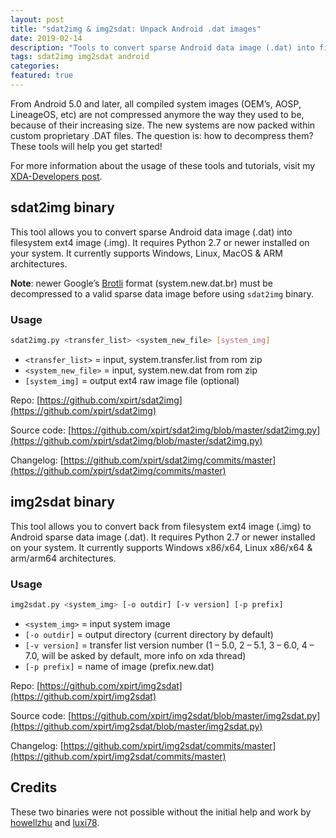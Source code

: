 ```yaml
---
layout: post
title: "sdat2img & img2sdat: Unpack Android .dat images"
date: 2019-02-14
description: "Tools to convert sparse Android data image (.dat) into filesystem ext4 image (.img) and back"
tags: sdat2img img2sdat android
categories: 
featured: true
---
```


From Android 5.0 and later, all compiled system images (OEM’s, AOSP, LineageOS, etc) are not compressed anymore the way they used to be, because of their increasing size. The new systems are now packed within custom proprietary .DAT files. The question is: how to decompress them? These tools will help you get started!

For more information about the usage of these tools and tutorials, visit my [XDA-Developers post](https://forum.xda-developers.com/android/software-hacking/how-to-conver-lollipop-dat-files-to-t2978952).

## sdat2img binary

This tool allows you to convert sparse Android data image (.dat) into filesystem ext4 image (.img). It requires Python 2.7 or newer installed on your system. It currently supports Windows, Linux, MacOS & ARM architectures.

**Note**: newer Google’s [Brotli](https://github.com/google/brotli) format (system.new.dat.br) must be decompressed to a valid sparse data image before using `sdat2img` binary.

### Usage
```bash
sdat2img.py <transfer_list> <system_new_file> [system_img]
```

- `<transfer_list>` = input, system.transfer.list from rom zip
- `<system_new_file>` = input, system.new.dat from rom zip
- `[system_img]` = output ext4 raw image file (optional)

Repo: [https://github.com/xpirt/sdat2img](https://github.com/xpirt/sdat2img)

Source code: [https://github.com/xpirt/sdat2img/blob/master/sdat2img.py](https://github.com/xpirt/sdat2img/blob/master/sdat2img.py)

Changelog: [https://github.com/xpirt/sdat2img/commits/master](https://github.com/xpirt/sdat2img/commits/master)


## img2sdat binary

This tool allows you to convert back from filesystem ext4 image (.img) to Android sparse data image (.dat). It requires Python 2.7 or newer installed on your system. It currently supports Windows x86/x64, Linux x86/x64 & arm/arm64 architectures.

### Usage
```bash
img2sdat.py <system_img> [-o outdir] [-v version] [-p prefix]
```

- `<system_img>` = input system image
- `[-o outdir]` = output directory (current directory by default)
- `[-v version]` = transfer list version number (1 – 5.0, 2 – 5.1, 3 – 6.0, 4 – 7.0, will be asked by default, more info on xda thread)
- `[-p prefix]` = name of image (prefix.new.dat)

Repo: [https://github.com/xpirt/img2sdat](https://github.com/xpirt/img2sdat)

Source code: [https://github.com/xpirt/img2sdat/blob/master/img2sdat.py](https://github.com/xpirt/img2sdat/blob/master/img2sdat.py)

Changelog: [https://github.com/xpirt/img2sdat/commits/master](https://github.com/xpirt/img2sdat/commits/master)


## Credits
These two binaries were not possible without the initial help and work by [howellzhu](http://weibo.com/howellzhu) and [luxi78](https://github.com/luxi78).

